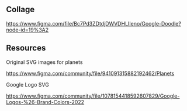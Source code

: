 ## Collage

https://www.figma.com/file/Bc7Pd3ZDtdjDWVDHLIIeno/Google-Doodle?node-id=19%3A2

## Resources

Original SVG images for planets

https://www.figma.com/community/file/941091315882192462/Planets

Google Logo SVG 

https://www.figma.com/community/file/1078154418592607829/Google-Logos-%26-Brand-Colors-2022